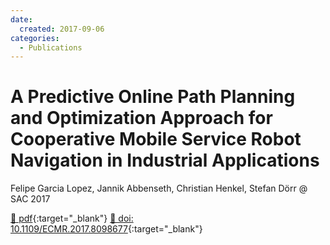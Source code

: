 ```yaml
---
date:
  created: 2017-09-06
categories:
  - Publications
---
```


# A Predictive Online Path Planning and Optimization Approach for Cooperative Mobile Service Robot Navigation in Industrial Applications

Felipe Garcia Lopez, Jannik Abbenseth, Christian Henkel, Stefan Dörr @ SAC 2017

[📄 pdf](https://www.researchgate.net/profile/Christian-Henkel/publication/319546054_A_Predictive_Online_Path_Planning_and_Optimization_Approach_for_Cooperative_Mobile_Service_Robot_Navigation_in_Industrial_Applications/links/59b296e7aca2728472d4fdee/A-Predictive-Online-Path-Planning-and-Optimization-Approach-for-Cooperative-Mobile-Service-Robot-Navigation-in-Industrial-Applications.pdf){:target="_blank"} [🔗 doi: 10.1109/ECMR.2017.8098677](https://doi.org/10.1109/ECMR.2017.8098677){:target="_blank"}
